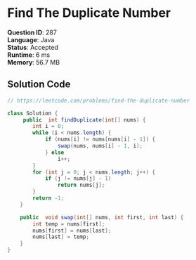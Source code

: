 # Find The Duplicate Number

**Question ID**: 287  
**Language**: Java  
**Status**: Accepted  
**Runtime**: 6 ms  
**Memory**: 56.7 MB  

## Solution Code
```java
// https://leetcode.com/problems/find-the-duplicate-number

class Solution {
     public  int findDuplicate(int[] nums) {
        int i = 0;
        while (i < nums.length) {
            if (nums[i] != nums[nums[i] - 1]) {
                swap(nums, nums[i] - 1, i);
            } else
                i++;
        }
        for (int j = 0; j < nums.length; j++) {
            if (j != nums[j] - 1)
                return nums[j];
        }
        return -1;
    }

    public  void swap(int[] nums, int first, int last) {
        int temp = nums[first];
        nums[first] = nums[last];
        nums[last] = temp;
    }
}
```
